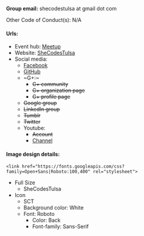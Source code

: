 **Group email:** shecodestulsa at gmail dot com

Other Code of Conduct(s): N/A

#### Urls:
  - Event hub: [Meetup](http://www.meetup.com/SheCodesTulsa/)
  - Website: [SheCodesTulsa](shecodestulsa.org)
  - Social media:
    - [Facebook](https://www.facebook.com/groups/125048694610682/)
    - [GitHub](https://github.com/SheCodesTulsa)
    - ~G+:~
      - ~~G+ community~~
      - ~~G+ organization page~~
      - ~~G+ profile page~~
    - ~~Google group~~
    - ~~LinkedIn group~~
    - ~~Tumblr~~
    - ~~Twitter~~
    - Youtube:
      - ~~Account~~
      - [Channel](https://www.youtube.com/channel/UC0NOdQpd9rfhuMkUbOyuICA)

#### Image design details:

`<link href="https://fonts.googleapis.com/css?family=Open+Sans|Roboto:100,400" rel="stylesheet">`

- Full Size
  - SheCodesTulsa
- Icon
  - SCT
  - Background color: White
  - Font: Roboto
    - Color: Back
    - Font-family: Sans-Serif
